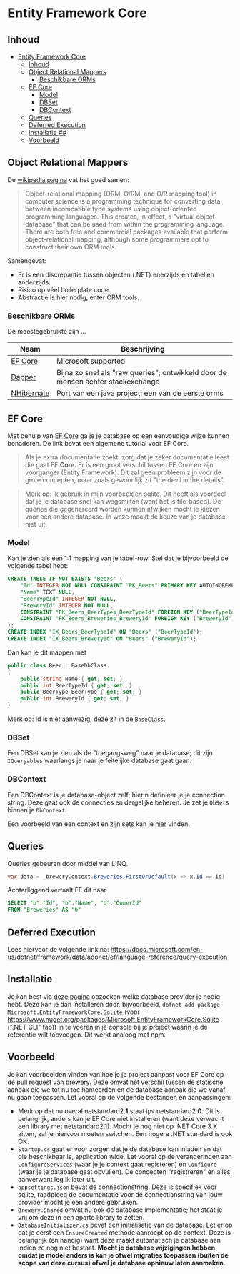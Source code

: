 # Entity Framework Core #

## Inhoud ##

- [Entity Framework Core](#entity-framework-core)
  - [Inhoud](#inhoud)
  - [Object Relational Mappers](#object-relational-mappers)
    - [Beschikbare ORMs](#beschikbare-orms)
  - [EF Core](#ef-core)
    - [Model](#model)
    - [DBSet](#dbset)
    - [DBContext](#dbcontext)
  - [Queries](#queries)
  - [Deferred Execution](#deferred-execution)
  - [Installatie ##](#installatie)
  - [Voorbeeld](#voorbeeld)

## Object Relational Mappers ##

De [wikipedia pagina](https://en.wikipedia.org/wiki/Object-relational_mapping) vat het goed samen:

> Object-relational mapping (ORM, O/RM, and O/R mapping tool) in computer science is a programming technique for converting data between incompatible type systems using object-oriented programming languages. This creates, in effect, a "virtual object database" that can be used from within the programming language. There are both free and commercial packages available that perform object-relational mapping, although some programmers opt to construct their own ORM tools. 

Samengevat:

* Er is een discrepantie tussen objecten (.NET) enerzijds en tabellen anderzijds.
* Risico op véél boilerplate code.
* Abstractie is hier nodig, enter ORM tools.

### Beschikbare ORMs ##

De meestegebruikte zijn ...

| Naam                                                 | Beschrijving                                                                    |
| ---------------------------------------------------- | ------------------------------------------------------------------------------- |
| [EF Core](https://docs.microsoft.com/en-us/ef/core/) | Microsoft supported                                                             |
| [Dapper](https://dapper-tutorial.net/dapper)         | Bijna zo snel als "raw queries"; ontwikkeld door de mensen achter stackexchange |
| [NHibernate](https://nhibernate.info/)               | Port van een java project; een van de eerste orms                               |


## EF Core ##

Met behulp van [EF Core](https://docs.microsoft.com/en-us/ef/core/) ga je je database op een eenvoudige wijze kunnen benaderen. De link bevat een algemene tutorial voor EF Core.

> Als je extra documentatie zoekt, zorg dat je zeker documentatie leest die gaat EF **Core**. Er is een groot verschil tussen EF Core en zijn voorganger (Entity Framework). Dit zal geen probleem zijn voor de grote concepten, maar zoals gewoonlijk zit "the devil in the details".

> Merk op: ik gebruik in mijn voorbeelden sqlite. Dit heeft als voordeel dat je je database snel kan wegsmijten (want het is file-based). De queries die gegenereerd worden kunnen afwijken mocht je kiezen voor een andere database. In weze maakt de keuze van je database niet uit.

### Model ###

Kan je zien als een 1:1 mapping van je tabel-row. Stel dat je bijvoorbeeld de volgende tabel hebt:

```sql
CREATE TABLE IF NOT EXISTS "Beers" (
    "Id" INTEGER NOT NULL CONSTRAINT "PK_Beers" PRIMARY KEY AUTOINCREMENT,
    "Name" TEXT NULL,
    "BeerTypeId" INTEGER NOT NULL,
    "BreweryId" INTEGER NOT NULL,
    CONSTRAINT "FK_Beers_BeerTypes_BeerTypeId" FOREIGN KEY ("BeerTypeId") REFERENCES "BeerTypes" ("Id") ON DELETE CASCADE,
    CONSTRAINT "FK_Beers_Breweries_BreweryId" FOREIGN KEY ("BreweryId") REFERENCES "Breweries" ("Id") ON DELETE CASCADE
);
CREATE INDEX "IX_Beers_BeerTypeId" ON "Beers" ("BeerTypeId");
CREATE INDEX "IX_Beers_BreweryId" ON "Beers" ("BreweryId");
```

Dan kan je dit mappen met

``` csharp
public class Beer : BaseDbClass
{
    public string Name { get; set; }
    public int BeerTypeId { get; set; }
    public BeerType BeerType { get; set; }
    public int BreweryId { get; set; }
}
```

Merk op: Id is niet aanwezig; deze zit in de `BaseClass`.

### DBSet ###

Een DBSet kan je zien als de "toegangsweg" naar je database; dit zijn `IQueryables` waarlangs je naar je feitelijke database gaat gaan.

### DBContext ###

Een DBContext is je database-object zelf; hierin definieer je je connection string. Deze gaat ook de connecties en dergelijke beheren. Je zet je `DbSet`s binnen je `DbContext`.

Een voorbeeld van een context en zijn sets kan je [hier](https://github.com/rceuls/Course2019/blob/Brewery_EFCore/BreweryFull/Brewery.Shared/BeerContext.cs) vinden.

## Queries ##

Queries gebeuren door middel van LINQ.

```csharp
var data = _breweryContext.Breweries.FirstOrDefault(x => x.Id == id)
```

Achterliggend vertaalt EF dit naar

```sql
SELECT "b"."Id", "b"."Name", "b"."OwnerId"
FROM "Breweries" AS "b"
```

## Deferred Execution ##

Lees hiervoor de volgende link na: <https://docs.microsoft.com/en-us/dotnet/framework/data/adonet/ef/language-reference/query-execution>

## Installatie ## 

Je kan best via [deze pagina](https://docs.microsoft.com/en-us/ef/core/providers/?tabs=dotnet-core-cli) opzoeken welke database provider je nodig hebt. Deze kan je dan installeren door, bijvoorbeeld, 
`dotnet add package Microsoft.EntityFrameworkCore.Sqlite` (voor <https://www.nuget.org/packages/Microsoft.EntityFrameworkCore.Sqlite> (".NET CLI" tab)) in te voeren in je console bij je project waarin je de referentie wilt toevoegen. Dit werkt analoog met npm. 

## Voorbeeld ##

Je kan voorbeelden vinden van hoe je je project aanpast voor EF Core op de [pull request van brewery](https://github.com/rceuls/Course2019/pull/1/files). Deze omvat het verschil tussen de statische aanpak die we tot nu toe hanteerden en de database aanpak die we vanaf nu gaan toepassen. Let vooral op de volgende bestanden en aanpassingen:

* Merk op dat nu overal netstandard2.**1** staat ipv netstandard2.**0**. Dit is belangrijk, anders kan je EF Core niet installeren (want deze verwacht een library met netstandard2.1). Mocht je nog niet op .NET Core 3.X zitten, zal je hiervoor moeten switchen. Een hogere .NET standard is ook OK.
* `Startup.cs` gaat er voor zorgen dat je de database kan inladen en dat die beschikbaar is, application wide. Let vooral op de veranderingen aan `ConfigureServices` (waar je je context gaat registeren) en `Configure` (waar je je database gaat opvullen). De concepten "registreren" en alles aanverwant leg ik later uit.
* `appsettings.json` bevat de connectionstring. Deze is specifiek voor sqlite, raadpleeg de documentatie voor de connectionstring van jouw provider mocht je een andere gebruiken.
* `Brewery.Shared` omvat nu ook de database implementatie; het staat je vrij om deze in een aparte library te zetten.
* `DatabaseInitializer.cs` bevat een initialisatie van de database. Let er op dat je eerst een `EnsureCreated` methode aanroept op de context. Deze is belangrijk (en handig) want deze maakt automatisch je database aan indien ze nog niet bestaat. **Mocht je database wijzigingen hebben omdat je model anders is kan je ofwel migraties toepassen (buiten de scope van deze cursus) ofwel je database opnieuw laten aanmaken**.
